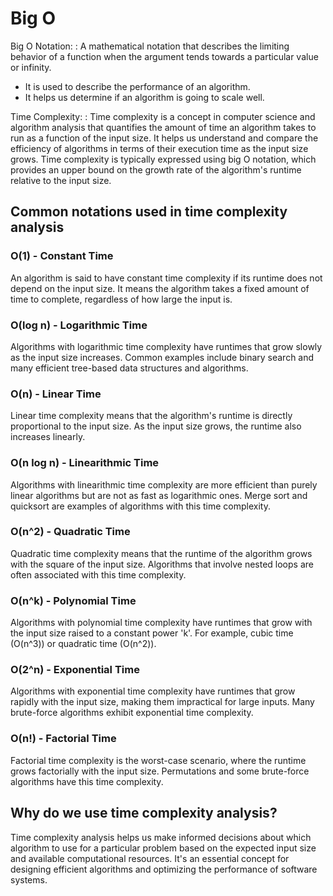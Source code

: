 # Big O

Big O Notation:
:   A mathematical notation that describes the limiting behavior of a function when the argument tends towards a particular value or infinity.

- It is used to describe the performance of an algorithm.
- It helps us determine if an algorithm is going to scale well.

Time Complexity:
:   Time complexity is a concept in computer science and algorithm analysis that quantifies the amount of time an algorithm takes to run as a function of the input size. It helps us understand and compare the efficiency of algorithms in terms of their execution time as the input size grows. Time complexity is typically expressed using big O notation, which provides an upper bound on the growth rate of the algorithm's runtime relative to the input size.

## Common notations used in time complexity analysis

### O(1) - Constant Time

An algorithm is said to have constant time complexity if its runtime does not depend on the input size. It means the algorithm takes a fixed amount of time to complete, regardless of how large the input is.

### O(log n) - Logarithmic Time

Algorithms with logarithmic time complexity have runtimes that grow slowly as the input size increases. Common examples include binary search and many efficient tree-based data structures and algorithms.

### O(n) - Linear Time

Linear time complexity means that the algorithm's runtime is directly proportional to the input size. As the input size grows, the runtime also increases linearly.

### O(n log n) - Linearithmic Time

Algorithms with linearithmic time complexity are more efficient than purely linear algorithms but are not as fast as logarithmic ones. Merge sort and quicksort are examples of algorithms with this time complexity.

### O(n^2) - Quadratic Time

Quadratic time complexity means that the runtime of the algorithm grows with the square of the input size. Algorithms that involve nested loops are often associated with this time complexity.

### O(n^k) - Polynomial Time

Algorithms with polynomial time complexity have runtimes that grow with the input size raised to a constant power 'k'. For example, cubic time (O(n^3)) or quadratic time (O(n^2)).

### O(2^n) - Exponential Time

Algorithms with exponential time complexity have runtimes that grow rapidly with the input size, making them impractical for large inputs. Many brute-force algorithms exhibit exponential time complexity.

### O(n!) - Factorial Time

Factorial time complexity is the worst-case scenario, where the runtime grows factorially with the input size. Permutations and some brute-force algorithms have this time complexity.


## Why do we use time complexity analysis?
Time complexity analysis helps us make informed decisions about which algorithm to use for a particular problem based on the expected input size and available computational resources. It's an essential concept for designing efficient algorithms and optimizing the performance of software systems.